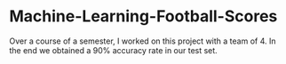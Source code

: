 # Machine-Learning-Football-Scores
Over a course of a semester, I worked on this project with a team of 4. In the end we obtained a 90% accuracy rate in our test set.
